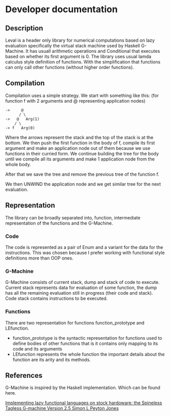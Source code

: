 # Developer documentation

## Description

Leval is a header only library for numerical computations based on lazy evaluation
specifically the virtual stack machine used by Haskell G-Machine. It has usuall
arithmetic operations and Conditional that executes based on whether its first
argument is 0. The library uses usual lamda calculus style definition of
functions. With the simplification that functions can only call other functions
(without higher order functions).

## Compilation

Compilation uses a simple strategy. We start with something like this:
(for function f with 2 arguments and @ representing application nodes)

```
->     @
      / \
->   @   Arg(1)
    / \
-> f   Arg(0)
```

Where the arrows represent the stack and the top of the stack is at the bottom.
We then push the first function in the body of f, compile its first argument
and make an application node out of them because we use functions in their
curried form. We continue building the tree for the body until we compile all
its arguments and make 1 application node from the whole body.

After that we save the tree and remove the previous tree of the function f.

We then UNWIND the application node and we get similar tree for the next evaluation.

## Representation

The library can be broadly separated into, function, intermediate
representation of the functions and the G-Machine.

### Code

The code is represented as a pair of Enum and a variant for the data for the
instructions. This was chosen because I prefer working with functional style
definitions more than OOP ones.

### G-Machine

G-Machine consists of current stack, dump and stack of code to execute. Current
stack represents data for evaluation of some function, the dump has all the
remaining evaluation still in progress (their code and stack). Code stack
contains instructions to be executed.

### Functions

There are two representation for functions function_prototype and LEfunction. 
- function_prototype is the syntactic representation for functions used to define bodies of other functions that is it contains only mapping to its code and its arguments
- LEfunction represents the whole function the important details about the function are its arity and its methods.

## References

G-Machine is inspired by the Haskell implementation. Which can be found here.

[Implementing lazy functional languages on stock hardoware: the Spineless Tagless G-machine Version 2.5 Simon L Peyton Jones](https://www.microsoft.com/en-us/research/wp-content/uploads/1992/04/spineless-tagless-gmachine.pdf)

